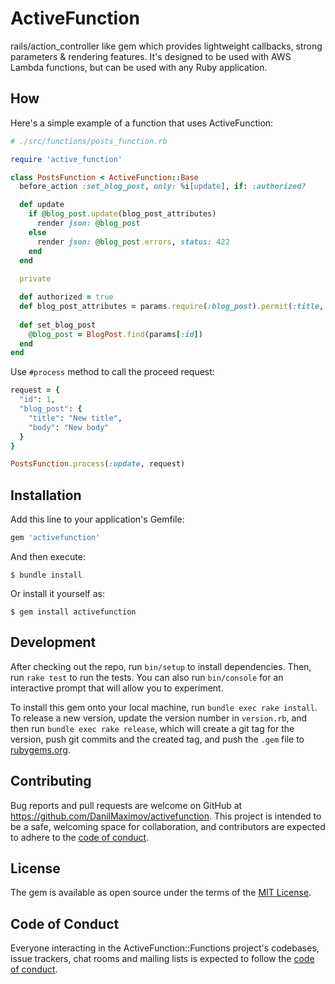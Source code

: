 # ActiveFunction

rails/action_controller like gem which provides lightweight callbacks, strong parameters & rendering features. It's designed to be used with AWS Lambda functions, but can be used with any Ruby application.

## How

Here's a simple example of a function that uses ActiveFunction:

```ruby
# ./src/functions/posts_function.rb

require 'active_function'

class PostsFunction < ActiveFunction::Base
  before_action :set_blog_post, only: %i[update], if: :authorized?

  def update
    if @blog_post.update(blog_post_attributes)
      render json: @blog_post
    else
      render json: @blog_post.errors, status: 422
    end 
  end
  
  private 

  def authorized = true
  def blog_post_attributes = params.require(:blog_post).permit(:title, :body).to_h
  
  def set_blog_post
    @blog_post = BlogPost.find(params[:id])
  end
end

```

Use `#process` method to call the proceed request:

```ruby
request = {
  "id": 1,
  "blog_post": {
    "title": "New title",
    "body": "New body"
  }
}

PostsFunction.process(:update, request)
```

## Installation

Add this line to your application's Gemfile:

```ruby
gem 'activefunction'
```

And then execute:

    $ bundle install

Or install it yourself as:

    $ gem install activefunction


## Development

After checking out the repo, run `bin/setup` to install dependencies. Then, run `rake test` to run the tests. You can also run `bin/console` for an interactive prompt that will allow you to experiment.

To install this gem onto your local machine, run `bundle exec rake install`. To release a new version, update the version number in `version.rb`, and then run `bundle exec rake release`, which will create a git tag for the version, push git commits and the created tag, and push the `.gem` file to [rubygems.org](https://rubygems.org).

## Contributing

Bug reports and pull requests are welcome on GitHub at https://github.com/DanilMaximov/activefunction. This project is intended to be a safe, welcoming space for collaboration, and contributors are expected to adhere to the [code of conduct](https://github.com/DanilMaximov/activefunction/blob/master/CODE_OF_CONDUCT.md).

## License

The gem is available as open source under the terms of the [MIT License](https://opensource.org/licenses/MIT).

## Code of Conduct

Everyone interacting in the ActiveFunction::Functions project's codebases, issue trackers, chat rooms and mailing lists is expected to follow the [code of conduct](https://github.com/DanilMaximov/activefunction/blob/master/CODE_OF_CONDUCT.md).
